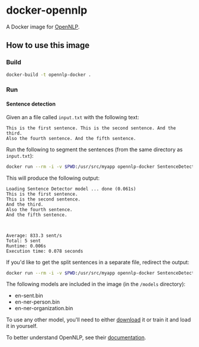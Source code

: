 # docker-opennlp

A Docker image for [OpenNLP](https://opennlp.apache.org/).

## How to use this image

### Build

```sh
docker-build -t opennlp-docker .
```

### Run

#### Sentence detection

Given an a file called `input.txt` with the following text:

```
This is the first sentence. This is the second sentence. And the third.
Also the fourth sentence. And the fifth sentence.
```

Run the following to segment the sentences (from the same directory as `input.txt`):

```sh
docker run --rm -i -v $PWD:/usr/src/myapp opennlp-docker SentenceDetector /models/en-sent.bin < input.txt
```

This will produce the following output:

```
Loading Sentence Detector model ... done (0.061s)
This is the first sentence.
This is the second sentence.
And the third.
Also the fourth sentence.
And the fifth sentence.



Average: 833.3 sent/s 
Total: 5 sent
Runtime: 0.006s
Execution time: 0.078 seconds
```

If you'd like to get the split sentences in a separate file, redirect the output:

```sh
docker run --rm -i -v $PWD:/usr/src/myapp opennlp-docker SentenceDetector /models/en-sent.bin < input.txt > output.txt
```

The following models are included in the image (in the `/models` directory):

- en-sent.bin
- en-ner-person.bin
- en-ner-organization.bin

To use any other model, you'll need to either [download](http://opennlp.sourceforge.net/models-1.5/) it or train it and load it in yourself.

To better understand OpenNLP, see their [documentation](https://opennlp.apache.org/docs/1.8.2/manual/opennlp.html).